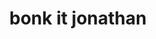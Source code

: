 ---
img: assets/images/bonk.png
title: bonk it jonathan
tags: 
   - game development
   - unity
link: /2022/01/bonk-it-jonathan
---